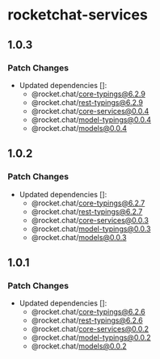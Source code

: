 # rocketchat-services

## 1.0.3

### Patch Changes

- Updated dependencies []:
  - @rocket.chat/core-typings@6.2.9
  - @rocket.chat/rest-typings@6.2.9
  - @rocket.chat/core-services@0.0.4
  - @rocket.chat/model-typings@0.0.4
  - @rocket.chat/models@0.0.4

## 1.0.2

### Patch Changes

- Updated dependencies []:
  - @rocket.chat/core-typings@6.2.7
  - @rocket.chat/rest-typings@6.2.7
  - @rocket.chat/core-services@0.0.3
  - @rocket.chat/model-typings@0.0.3
  - @rocket.chat/models@0.0.3

## 1.0.1

### Patch Changes

- Updated dependencies []:
  - @rocket.chat/core-typings@6.2.6
  - @rocket.chat/rest-typings@6.2.6
  - @rocket.chat/core-services@0.0.2
  - @rocket.chat/model-typings@0.0.2
  - @rocket.chat/models@0.0.2
